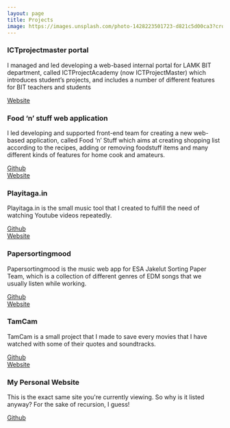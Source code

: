 ```yaml
---
layout: page
title: Projects
image: https://images.unsplash.com/photo-1428223501723-d821c5d00ca3?crop=entropy&fit=crop&fm=jpg&h=1000&ixjsv=2.1.0&ixlib=rb-0.3.5&q=80&w=1925
---
```


### ICTprojectmaster portal

I managed and led developing a web-based internal portal for LAMK BIT department, called ICTProjectAcademy (now ICTProjectMaster) which introduces student’s projects, and includes a number of different features for BIT teachers and students

[Website](https://ictprojectmaster.lamk.fi/)

### Food ‘n’ stuff web application

I led developing and supported front-end team for creating a new web-based application, called Food ‘n’ Stuff which aims at creating shopping list according to the recipes, adding or removing foodstuff items and many different kinds of features for home cook and amateurs.

[Github](https://github.com/trinhphandinhhuy/FoodApp)  
[Website](http://foodandstuff.azurewebsites.net/)



### Playitaga.in

Playitaga.in is the small music tool that I created to fulfill the need of watching Youtube videos repeatedly.

[Github](https://github.com/trinhphandinhhuy/playitagain)   
[Website](http://playitagain.azurewebsites.net/)



### Papersortingmood

Papersortingmood is the music web app for ESA Jakelut Sorting Paper Team, which is a collection of different genres of EDM songs that we usually listen while working.

[Github](https://github.com/trinhphandinhhuy/papersortingmood)  
[Website](http://papersortingmood.xyz/)

### TamCam

TamCam is a small project that I made to save every movies that I have watched with some of their quotes and soundtracks.

[Github](https://github.com/trinhphandinhhuy/movietitletranslator)  
[Website](http://awesometitles.xyz:3001/)

### My Personal Website

This is the exact same site you're currently viewing. So why is it listed anyway? For the sake of recursion, I guess!

[Github](https://github.com/trinhphandinhhuy/trinhphandinhhuy.github.io)